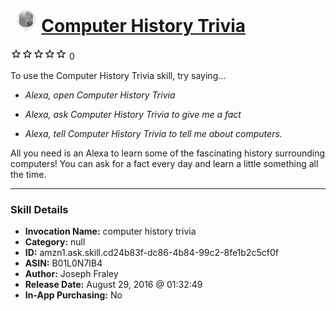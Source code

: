# &nbsp;<img src="skill_icon" alt="Computer History Trivia icon" width="36"> [Computer History Trivia](http://alexa.amazon.com/#skills/amzn1.ask.skill.cd24b83f-dc86-4b84-99c2-8fe1b2c5cf0f)
![0 stars](../../images/ic_star_border_black_18dp_1x.png)![0 stars](../../images/ic_star_border_black_18dp_1x.png)![0 stars](../../images/ic_star_border_black_18dp_1x.png)![0 stars](../../images/ic_star_border_black_18dp_1x.png)![0 stars](../../images/ic_star_border_black_18dp_1x.png) 0

To use the Computer History Trivia skill, try saying...

* *Alexa, open Computer History Trivia*

* *Alexa, ask Computer History Trivia to give me a fact*

* *Alexa, tell Computer History Trivia to tell me about computers.*

All you need is an Alexa to learn some of the fascinating history surrounding computers! You can ask for a fact every day and learn a little something all the time.

***

### Skill Details

* **Invocation Name:** computer history trivia
* **Category:** null
* **ID:** amzn1.ask.skill.cd24b83f-dc86-4b84-99c2-8fe1b2c5cf0f
* **ASIN:** B01L0N7IB4
* **Author:** Joseph Fraley
* **Release Date:** August 29, 2016 @ 01:32:49
* **In-App Purchasing:** No

